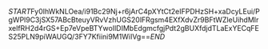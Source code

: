$START$Fy0IhWkNLOea/i91Bc29Nj+r6jArC4pXYtCt2eIFPDHzSH+xaDcyLEui/PgWPl9C3jSX57ABcBteuyVRvVzhUGS20lFRgsm4EXfXdvZr9BFtWZleUihdMIrxelfRH2d4rGS+Ep7eVpeBTYwoIlDIMbEdgmcfgjPdt2gBUXfdjdTLaExYECqFES25PLN9piWAUGQ/3FY7Kfiini9M1WiIVg==$END$
